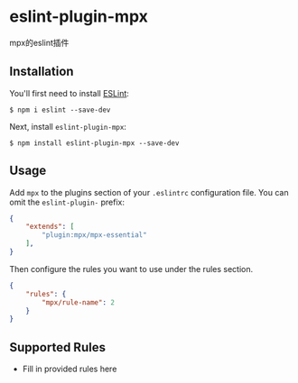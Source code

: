 # eslint-plugin-mpx

mpx的eslint插件

## Installation

You'll first need to install [ESLint](http://eslint.org):

```
$ npm i eslint --save-dev
```

Next, install `eslint-plugin-mpx`:

```
$ npm install eslint-plugin-mpx --save-dev
```


## Usage

Add `mpx` to the plugins section of your `.eslintrc` configuration file. You can omit the `eslint-plugin-` prefix:

```json
{
    "extends": [
        "plugin:mpx/mpx-essential"
    ],
}
```


Then configure the rules you want to use under the rules section.

```json
{
    "rules": {
        "mpx/rule-name": 2
    }
}
```

## Supported Rules

* Fill in provided rules here





